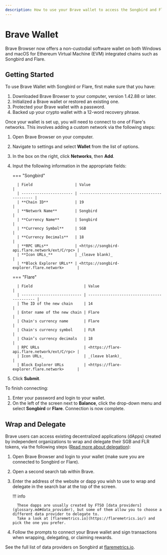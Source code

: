 ```yaml
---
description: How to use your Brave wallet to access the Songbird and Flare networks
---
```


# Brave Wallet

Brave Browser now offers a non-custodial software wallet on both Windows and macOS for Ethereum Virtual Machine (EVM) integrated chains such as Songbird and Flare.

## Getting Started

To use Brave Wallet with Songbird or Flare, first make sure that you have:

1. Downloaded Brave Browser to your computer, version 1.42.88 or later.
2. Initialized a Brave wallet or restored an existing one.
3. Protected your Brave wallet with a password.
4. Backed up your crypto wallet with a 12-word recovery phrase.

Once your wallet is set up, you will need to connect to one of Flare's networks.
This involves adding a custom network via the following steps:

1. Open Brave Browser on your computer.
2. Navigate to settings and select **Wallet** from the list of options.
3. In the box on the right, click **Networks**, then **Add**.
4. Input the following information in the appropriate fields:
   <!--Are there actually field names for these? I give it a shot in the first table. Is there a way I can check this? Is there supposed to be an underscore after the "Icon URLs_", typo?-->

    === "Songbird"

         | Field                   | Value                                          |
         | ----------------------- | ---------------------------------------------- |
         | **Chain ID**            | 19                                             |
         | **Network Name**        | Songbird                                       |
         | **Currency Name**       | Songbird                                       |
         | **Currency Symbol**     | SGB                                            |
         | **Currency Decimals**   | 18                                             |
         | **RPC URLs**            | <https://songbird-api.flare.network/ext/C/rpc> |
         | **Icon URLs_**          | _(leave blank)_                                |
         | **Block Explorer URLs** | <https://songbird-explorer.flare.network>      |

    === "Flare"

         | Field                       | Value                                       |
         | --------------------------- | ------------------------------------------- |
         | The ID of the new chain     | 14                                          |
         | Enter name of the new chain | Flare                                       |
         | Chain's currency name       | Flare                                       |
         | Chain's currency symbol     | FLR                                         |
         | Chain’s currency decimals   | 18                                          |
         | RPC URLs                    | <https://flare-api.flare.network/ext/C/rpc> |
         | Icon URLs_                  | _(leave blank)_                             |
         | Block Explorer URLs         | <https://flare-explorer.flare.network>      |

5. Click **Submit**.

To finish connecting:

1. Enter your password and login to your wallet.
2. On the left of the screen next to **Balance**, click the drop-down menu and select **Songbird** or **Flare**.
Connection is now complete.

## Wrap and Delegate

Brave users can access existing decentralized applications (dApps) created by independent organizations to wrap and delegate their SGB and FLR tokens, via the following steps ([Read more about delegation](../delegation/index.md)):

1. Open Brave Browser and login to your wallet (make sure you are connected to Songbird or Flare).
2. Open a second search tab within Brave.
3. Enter the address of the website or dapp you wish to use to wrap and delegate in the search bar at the top of the screen.

    !!! info

         These dapps are usually created by FTSO [data providers](glossary.md#data_provider), but some of them allow you to choose a different data provider to delegate to.
         Take a look at [flaremetrics.io](https://flaremetrics.io/) and pick the one you prefer.

4. Follow the prompts to connect your Brave wallet and sign transactions when wrapping, delegating, or claiming rewards.

See the full list of data providers on Songbird at [flaremetrics.io](https://flaremetrics.io/ftso).
